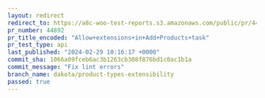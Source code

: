 ```yaml
---
layout: redirect
redirect_to: https://a8c-woo-test-reports.s3.amazonaws.com/public/pr/44892/api/index.html
pr_number: 44892
pr_title_encoded: "Allow+extensions+in+Add+Products+task"
pr_test_type: api
last_published: "2024-02-29 10:16:17 +0000"
commit_sha: 1066a09fceb6ac3b1263cb308f876bd1c0ac1b1a
commit_message: "Fix lint errors"
branch_name: dakota/product-types-extensibility
passed: true
---
```


